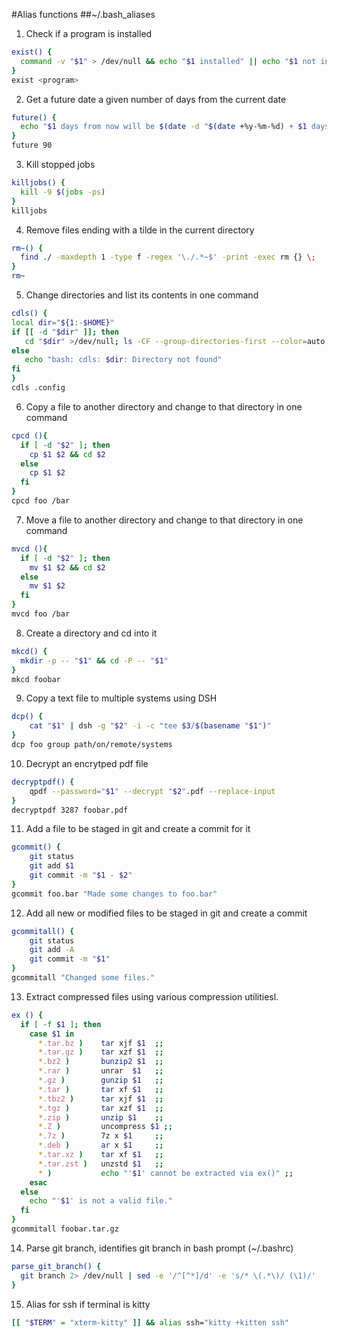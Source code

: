#Alias functions
##~/.bash_aliases

1. Check if a program is installed
  ```bash
  exist() {
    command -v "$1" > /dev/null && echo "$1 installed" || echo "$1 not installed"
  }
  exist <program>
  ```
2. Get a future date a given number of days from the current date
  ```bash
  future() {
    echo "$1 days from now will be $(date -d "$(date +%y-%m-%d) + $1 days" +"%d %b %Y")"
  }
  future 90
  ```
3. Kill stopped jobs
  ```bash
  killjobs() {
    kill -9 $(jobs -ps)
  }
  killjobs
  ```
4. Remove files ending with a tilde in the current directory
  ```bash
  rm~() {
    find ./ -maxdepth 1 -type f -regex '\./.*~$' -print -exec rm {} \;
  }
  rm~
  ```
5. Change directories and list its contents in one command
  ```bash
  cdls() {
  local dir="${1:-$HOME}"
  if [[ -d "$dir" ]]; then
     cd "$dir" >/dev/null; ls -CF --group-directories-first --color=auto
  else
     echo "bash: cdls: $dir: Directory not found"
  fi
  }
  cdls .config
  ```
6. Copy a file to another directory and change to that directory in one command
  ```bash
  cpcd (){
    if [ -d "$2" ]; then
      cp $1 $2 && cd $2
    else
      cp $1 $2
    fi
  }
  cpcd foo /bar
  ```
7. Move a file to another directory and change to that directory in one command
  ```bash
  mvcd (){
    if [ -d "$2" ]; then
      mv $1 $2 && cd $2
    else
      mv $1 $2
    fi
  }
  mvcd foo /bar
  ```
8. Create a directory and cd into it
  ```bash
  mkcd() {
    mkdir -p -- "$1" && cd -P -- "$1"
  }
  mkcd foobar
  ```
9. Copy a text file to multiple systems using DSH
  ```bash
  dcp() {
	  cat "$1" | dsh -g "$2" -i -c "tee $3/$(basename "$1")"
  }
  dcp foo group path/on/remote/systems
  ```
10. Decrypt an encrytped pdf file
  ```bash
  decryptpdf() {
	  qpdf --password="$1" --decrypt "$2".pdf --replace-input
  }
  decryptpdf 3287 foobar.pdf
  ```
11. Add a file to be staged in git and create a commit for it
  ```bash
  gcommit() {
	  git status
	  git add $1
	  git commit -m "$1 - $2"
  }
  gcommit foo.bar "Made some changes to foo.bar"
  ```
12. Add all new or modified files to be staged in git and create a commit
  ```bash
  gcommitall() {
	  git status
	  git add -A
	  git commit -m "$1"
  }
  gcommitall "Changed some files."
  ```
13. Extract compressed files using various compression utilitiesl.
  ```bash
  ex () {
    if [ -f $1 ]; then
      case $1 in
        *.tar.bz )    tar xjf $1  ;;
        *.tar.gz )    tar xzf $1  ;;
        *.bz2 )       bunzip2 $1  ;;
        *.rar )       unrar  $1   ;;
        *.gz )        gunzip $1   ;;
        *.tar )       tar xf $1   ;;
        *.tbz2 )      tar xjf $1  ;;
        *.tgz )       tar xzf $1  ;;
        *.zip )       unzip $1    ;;
        *.Z )         uncompress $1 ;;
        *.7z )        7z x $1     ;;
        *.deb )       ar x $1     ;;
        *.tar.xz )    tar xf $1   ;;
        *.tar.zst )   unzstd $1   ;;
        * )           echo "'$1' cannot be extracted via ex()" ;;
      esac
    else
      echo "'$1' is not a valid file."
    fi
  }
  gcommitall foobar.tar.gz
  ```
14. Parse git branch, identifies git branch in bash prompt (~/.bashrc)
  ```bash
  parse_git_branch() {
    git branch 2> /dev/null | sed -e '/^[^*]/d' -e 's/* \(.*\)/ (\1)/'
  }
```
15. Alias for ssh if terminal is kitty
  ```bash
  [[ "$TERM" = "xterm-kitty" ]] && alias ssh="kitty +kitten ssh"
  ```
